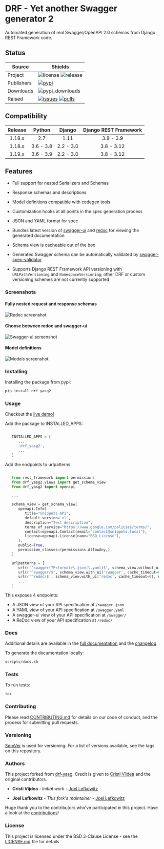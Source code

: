# DRF - Yet another Swagger generator 2

Automated generation of real Swagger/OpenAPI 2.0 schemas from Django REST
Framework code.

## Status

| Source     | Shields                                                        |
| ---------- | -------------------------------------------------------------- |
| Project    | ![license][license] ![release][release]                        |
| Publishers | [![pypi][pypi]][pypi_link]                                     |
| Downloads  | ![pypi_downloads][pypi_downloads]                              |
| Raised     | [![issues][issues]][issues_link] [![pulls][pulls]][pulls_link] |

## Compatibility

| Release | Python     | Django    | Django REST Framework |
|:-------:|:----------:|:---------:|:---------------------:|
| 1.18.x  | 2.7        | 1.11      | 3.8 - 3.9             |
| 1.18.x  | 3.6 - 3.8  | 2.2 - 3.0 | 3.8 - 3.12            |
| 1.19.x  | 3.6 - 3.9  | 2.2 - 3.0 | 3.8 - 3.12            |

## Features

* Full support for nested Serializers and Schemas
* Response schemas and descriptions
* Model definitions compatible with codegen tools
* Customization hooks at all points in the spec generation process
* JSON and YAML format for spec
* Bundles latest version of [swagger-ui](https://github.com/swagger-api/swagger-ui)
and [redoc](https://github.com/Rebilly/ReDoc) for viewing the generated documentation

* Schema view is cacheable out of the box
* Generated Swagger schema can be automatically validated by [swagger-spec-validator](https://github.com/Yelp/swagger_spec_validator)

* Supports Django REST Framework API versioning with ``URLPathVersioning`` and
``NamespaceVersioning``; other DRF or custom versioning schemes are not currently
supported

### Screenshots

#### Fully nested request and response schemas

![Redoc screenshot][redoc_screenshot]
#### Choose between redoc and swagger-ui

![Swagger-ui screenshot][swagger_ui_screenshot]

#### Model definitions

![Models screenshot][models_screenshot]

### Installing

Installing the package from pypi:

```bash
pip install drf_yasg2
```

### Usage

Checkout the [live demo!](https://drf-yasg2-demo.herokuapp.com/)

Add the package to INSTALLED_APPS:

```python

   INSTALLED_APPS = [
      ...
      'drf_yasg2',
      ...
   ]
```

Add the endpoints to urlpatterns:

```python

   from rest_framework import permissions
   from drf_yasg2.views import get_schema_view
   from drf_yasg2 import openapi

   ...

   schema_view = get_schema_view(
      openapi.Info(
         title="Snippets API",
         default_version='v1',
         description="Test description",
         terms_of_service="https://www.google.com/policies/terms/",
         contact=openapi.Contact(email="contact@snippets.local"),
         license=openapi.License(name="BSD License"),
      ),
      public=True,
      permission_classes=(permissions.AllowAny,),
   )

   urlpatterns = [
      url(r'^swagger(?P<format>\.json|\.yaml)$', schema_view.without_ui(cache_timeout=0), name='schema-json'),
      url(r'^swagger/$', schema_view.with_ui('swagger', cache_timeout=0), name='schema-swagger-ui'),
      url(r'^redoc/$', schema_view.with_ui('redoc', cache_timeout=0), name='schema-redoc'),
      ...
   ]
```

This exposes 4 endpoints:

* A JSON view of your API specification at ``/swagger.json``
* A YAML view of your API specification at ``/swagger.yaml``
* A swagger-ui view of your API specification at ``/swagger/``
* A ReDoc view of your API specification at ``/redoc/``

### Docs

Additional details are available in the [full documentation](https://drf_yasg2.readthedocs.io/en/latest/) and the [changelog](https://drf-yasg2.readthedocs.io/en/stable/changelog.html).

To generate the documentation locally:

```bash
scripts/docs.sh
```

### Tests

To run tests:

```bash
tox
```

### Contributing

Please read [CONTRIBUTING.md](CONTRIBUTING.md) for details on our code of conduct, and the process for submitting pull requests.

### Versioning

[SemVer](http://semver.org/) is used for versioning. For a list of versions available, see the tags on this repository.

### Authors

This project forked from [drf-yasg](https://github.com/axnsan12/drf-yasg).
Credit is given to [Cristi Vîjdea](https://github.com/axnsan12) and the original contributors.

* **Cristi Vîjdea** - _Initial work_ - [Joel Lefkowitz](https://github.com/JoelLefkowitz)

* **Joel Lefkowitz** - _This fork's maintainer_ - [Joel Lefkowitz](https://github.com/JoelLefkowitz)

Huge thank you to the contributors who've participated in this project. Have a look at the [contributions](https://github.com/JoelLefkowitz/drf-yasg/pulse)!

### License

This project is licensed under the BSD 3-Clause License - see the [LICENSE.md](LICENSE.md) file for details

<!--- Table links --->

[license]: https://img.shields.io/github/license/joellefkowitz/drf-yasg
[release]: https://img.shields.io/github/v/tag/joellefkowitz/drf-yasg
[pypi_downloads]: https://img.shields.io/pypi/dw/drf-yasg

[pypi]: https://img.shields.io/pypi/v/drf_yasg2 "PyPi"
[pypi_link]: https://pypi.org/project/drf_yasg2

[issues]: https://img.shields.io/github/issues/JoelLefkowitz/drf-yasg "Issues"
[issues_link]: https://github.com/JoelLefkowitz/drf-yasg/issues

[pulls]: https://img.shields.io/github/issues-pr/JoelLefkowitz/drf-yasg "Pull requests"
[pulls_link]: https://github.com/JoelLefkowitz/drf-yasg/pulls

<!--- Image links --->

[redoc_screenshot]: https://raw.githubusercontent.com/JoelLefkowitz/drf-yasg/1.0.2/screenshots/redoc-nested-response.png

[swagger_ui_screenshot]: https://raw.githubusercontent.com/JoelLefkowitz/drf-yasg/1.0.2/screenshots/swagger-ui-list.png

[models_screenshot]: https://raw.githubusercontent.com/JoelLefkowitz/drf-yasg/1.0.2/screenshots/swagger-ui-models.png